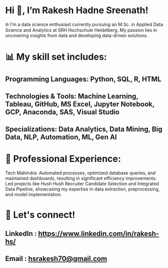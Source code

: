# Hi 👋, I’m Rakesh Hadne Sreenath!

🌐 I'm a data science enthusiast currently pursuing an M.Sc. in Applied Data Science and Analytics at SRH Hochschule Heidelberg. My passion lies in uncovering insights from data and developing data-driven solutions.

# 📊 My skill set includes:

## Programming Languages: Python, SQL, R, HTML
## Technologies & Tools: Machine Learning, Tableau, GitHub, MS Excel, Jupyter Notebook, GCP, Anaconda, SAS, Visual Studio
## Specializations: Data Analytics, Data Mining, Big Data, NLP, Automation, ML, Gen AI

# 💼 Professional Experience:
Tech Mahindra: Automated processes, optimized database queries, and maintained dashboards, resulting in significant efficiency improvements.
Led projects like Hush Hush Recruiter Candidate Selection and Integrated Data Pipeline, showcasing my expertise in data extraction, preprocessing, and model implementation.

# 🔗 Let's connect!
## LinkedIn : https://www.linkedin.com/in/rakesh-hs/
## Email    : hsrakesh70@gmail.com
<!--
**Rakesh-Seenu/Rakesh-Seenu** is a ✨ _special_ ✨ repository because its `README.md` (this file) appears on your GitHub profile.

Here are some ideas to get you started:

- 🔭 I’m currently working on ...
- 🌱 I’m currently learning ...
- 👯 I’m looking to collaborate on ...
- 🤔 I’m looking for help with ...
- 💬 Ask me about ...
- 📫 How to reach me: ...
- 😄 Pronouns: ...
- ⚡ Fun fact: ...
-->
